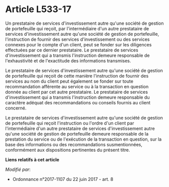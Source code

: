 # Article L533-17

Un prestataire de services d'investissement autre qu'une société de gestion de portefeuille qui reçoit, par l'intermédiaire
d'un autre prestataire de services d'investissement autre qu'une société de gestion de portefeuille, l'instruction de fournir
des services d'investissement ou des services connexes pour le compte d'un client, peut se fonder sur les diligences
effectuées par ce dernier prestataire. Le prestataire de services d'investissement qui a transmis l'instruction demeure
responsable de l'exhaustivité et de l'exactitude des informations transmises.

Le prestataire de services d'investissement autre qu'une société de gestion de portefeuille qui reçoit de cette manière
l'instruction de fournir des services au nom du client peut également se fonder sur toute recommandation afférente au service
ou à la transaction en question donnée au client par cet autre prestataire. Le prestataire de services d'investissement qui a
transmis l'instruction demeure responsable du caractère adéquat des recommandations ou conseils fournis au client concerné.

Le prestataire de services d'investissement autre qu'une société de gestion de portefeuille qui reçoit l'instruction ou
l'ordre d'un client par l'intermédiaire d'un autre prestataire de services d'investissement autre qu'une société de gestion
de portefeuille demeure responsable de la prestation du service ou de l'exécution de la transaction en question, sur la base
des informations ou des recommandations susmentionnées, conformément aux dispositions pertinentes du présent titre.

**Liens relatifs à cet article**

_Modifié par_:

  - Ordonnance n°2017-1107 du 22 juin 2017 - art. 8
